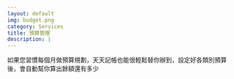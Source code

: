 ```yaml
---
layout: default
img: budget.png
category: Services
title: 預算管理
description: |
---
```

如果您習慣每個月做預算規劃，天天記帳也能很輕鬆替你辦到，設定好各類別預算後，會自動幫你算出餘額還有多少